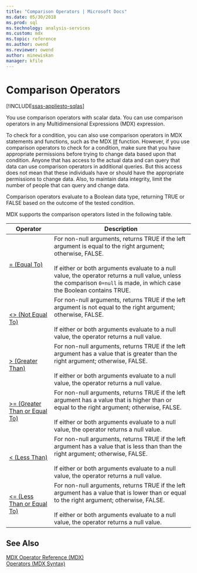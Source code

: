 ```yaml
---
title: "Comparison Operators | Microsoft Docs"
ms.date: 05/30/2018
ms.prod: sql
ms.technology: analysis-services
ms.custom: mdx
ms.topic: reference
ms.author: owend
ms.reviewer: owend
author: minewiskan
manager: kfile
---
```

# Comparison Operators
[!INCLUDE[ssas-appliesto-sqlas](../includes/ssas-appliesto-sqlas.md)]

  You use comparison operators with scalar data. You can use comparison operators in any Multidimensional Expressions (MDX) expression.  
  
 To check for a condition, you can also use comparison operators in MDX statements and functions, such as the MDX [IIf](../mdx/iif-mdx.md) function. However, if you use comparison operators to check for a condition, make sure that you have appropriate permissions before trying to change data based upon that condition. Anyone that has access to the actual data and can query that data can use comparison operators in additional queries. But this access does not mean that these individuals have or should have the appropriate permissions to change data. Also, to maintain data integrity, limit the number of people that can query and change data.  
  
 Comparison operators evaluate to a Boolean data type, returning TRUE or FALSE based on the outcome of the tested condition.  
  
 MDX supports the comparison operators listed in the following table.  
  
|Operator|Description|  
|--------------|-----------------|  
|[= (Equal To)](../mdx/equal-to-mdx.md)|For non-null arguments, returns TRUE if the left argument is equal to the right argument; otherwise, FALSE.<br /><br /> If either or both arguments evaluate to a null value, the operator returns a null value, unless the comparison `0=null` is made, in which case the Boolean contains TRUE.|  
|[<> (Not Equal To)](../mdx/not-equal-to-mdx.md)|For non-null arguments, returns TRUE if the left argument is not equal to the right argument; otherwise, FALSE.<br /><br /> If either or both arguments evaluate to a null value, the operator returns a null value.|  
|[> (Greater Than)](../mdx/greater-than-mdx.md)|For non-null arguments, returns TRUE if the left argument has a value that is greater than the right argument; otherwise, FALSE.<br /><br /> If either or both arguments evaluate to a null value, the operator returns a null value.|  
|[>= (Greater Than or Equal To)](../mdx/greater-than-or-equal-to-mdx.md)|For non-null arguments, returns TRUE if the left argument has a value that is higher than or equal to the right argument; otherwise, FALSE.<br /><br /> If either or both arguments evaluate to a null value, the operator returns a null value.|  
|[< (Less Than)](../mdx/less-than-mdx.md)|For non-null arguments, returns TRUE if the left argument has a value that is less than than the right argument; otherwise, FALSE.<br /><br /> If either or both arguments evaluate to a null value, the operator returns a null value.|  
|[<= (Less Than or Equal To)](../mdx/less-than-or-equal-to-mdx.md)|For non-null arguments, returns TRUE if the left argument has a value that is lower than or equal to the right argument; otherwise, FALSE.<br /><br /> If either or both arguments evaluate to a null value, the operator returns a null value.|  
  
## See Also  
 [MDX Operator Reference &#40;MDX&#41;](../mdx/mdx-operator-reference-mdx.md)   
 [Operators &#40;MDX Syntax&#41;](../mdx/operators-mdx-syntax.md)  
  
  
